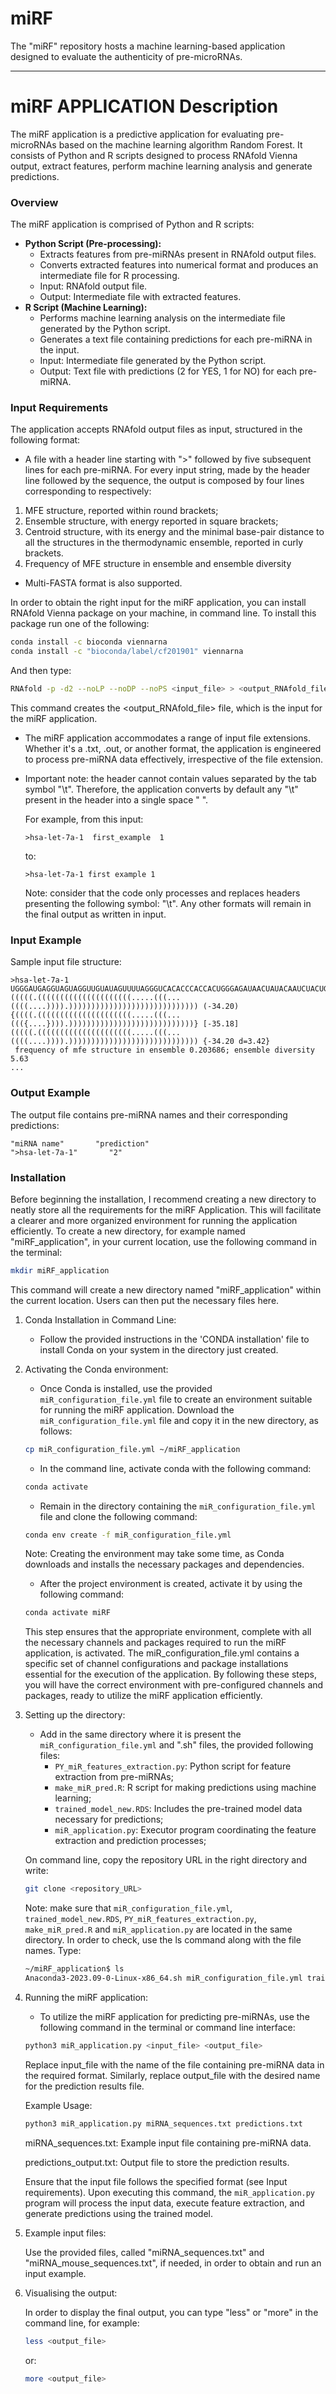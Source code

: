 # miRF
  The "miRF" repository hosts a machine learning-based application designed to evaluate the authenticity of pre-microRNAs. 

---

# miRF APPLICATION Description

The miRF application is a predictive application for evaluating pre-microRNAs based on the machine learning algorithm Random Forest. It consists of Python and R scripts designed to process RNAfold Vienna output, extract features, perform machine learning analysis and generate predictions.

### Overview

The miRF application is comprised of Python and R scripts:
- **Python Script (Pre-processing):**
  - Extracts features from pre-miRNAs present in RNAfold output files.
  - Converts extracted features into numerical format and produces an intermediate file for R processing.
  - Input: RNAfold output file.
  - Output: Intermediate file with extracted features.
- **R Script (Machine Learning):**
  - Performs machine learning analysis on the intermediate file generated by the Python script.
  - Generates a text file containing predictions for each pre-miRNA in the input.
  - Input: Intermediate file generated by the Python script.
  - Output: Text file with predictions (2 for YES, 1 for NO) for each pre-miRNA.

### Input Requirements

The application accepts RNAfold output files as input, structured in the following format:
- A file with a header line starting with ">" followed by five subsequent lines for each pre-miRNA. 
For every input string, made by the header line followed by the sequence, the output is composed by four lines corresponding to respectively:
1. MFE structure, reported within round brackets;
2. Ensemble structure, with energy reported in square brackets;
3. Centroid structure, with its energy and the minimal base-pair distance to all the structures in
the thermodynamic ensemble, reported in curly brackets.
4. Frequency of MFE structure in ensemble and ensemble diversity
   
- Multi-FASTA format is also supported.

In order to obtain the right input for the miRF application, you can install RNAfold Vienna package on your machine, in command line. To install this package run one of the following:

```bash
conda install -c bioconda viennarna
conda install -c "bioconda/label/cf201901" viennarna
```

And then type:

```bash
RNAfold -p -d2 --noLP --noDP --noPS <input_file> > <output_RNAfold_file>
```

This command creates the <output_RNAfold_file> file, which is the input for the miRF application. 

- The miRF application accommodates a range of input file extensions. Whether it's a .txt, .out, or another format, the application is engineered to process pre-miRNA data 
  effectively, irrespective of the file extension. 
- Important note: the header cannot contain values separated by the tab symbol "\t". Therefore, the application converts by default any "\t" present in the header into a single 
  space " ". 

  For example, from this input:
  
  ```plaintext
  >hsa-let-7a-1  first_example  1
  ```
  to: 
  
  ```plaintext
  >hsa-let-7a-1 first example 1
  ```

  Note: consider that the code only processes and replaces headers presenting the following symbol: "\t". Any other formats will remain in the final output as written in 
  input.  
  
  
### Input Example

Sample input file structure:

```plaintext
>hsa-let-7a-1
UGGGAUGAGGUAGUAGGUUGUAUAGUUUUAGGGUCACACCCACCACUGGGAGAUAACUAUACAAUCUACUGUCUUUCCUA
(((((.(((((((((((((((((((((.....(((...((((....)))).))))))))))))))))))))))))))))) (-34.20)
{((((.(((((((((((((((((((((.....(((...((({....}))).))))))))))))))))))))))))))))} [-35.18]
(((((.(((((((((((((((((((((.....(((...((((....)))).))))))))))))))))))))))))))))) {-34.20 d=3.42}
 frequency of mfe structure in ensemble 0.203686; ensemble diversity 5.63
...
```

### Output Example

The output file contains pre-miRNA names and their corresponding predictions:

```plaintext
"miRNA name"       "prediction"
">hsa-let-7a-1"       "2"
```

### Installation

Before beginning the installation, I recommend creating a new directory to neatly store all the requirements for the miRF Application. This will facilitate a clearer and more organized environment for running the application efficiently. 
To create a new directory, for example named "miRF_application", in your current location, use the following command in the terminal:

```bash
mkdir miRF_application
```
This command will create a new directory named "miRF_application" within the current location. Users can then put the necessary files here. 

1. Conda Installation in Command Line:
   - Follow the provided instructions in the 'CONDA installation' file to install Conda on your system in the directory just created.

2. Activating the Conda environment:
   - Once Conda is installed, use the provided `miR_configuration_file.yml` file to create an environment suitable for running the miRF application.
   Download the `miR_configuration_file.yml` file and copy it in the new directory, as follows:

   ```bash
   cp miR_configuration_file.yml ~/miRF_application
   ```
   - In the command line, activate conda with the following command:

   ```bash
   conda activate
   ``` 
   
   - Remain in the directory containing the `miR_configuration_file.yml` file and clone the following command:

   ```bash
   conda env create -f miR_configuration_file.yml
   ```
   Note: Creating the environment may take some time, as Conda downloads and installs the necessary packages and dependencies.

   - After the project environment is created, activate it by using the following command:

   ```bash
   conda activate miRF
   ```
   This step ensures that the appropriate environment, complete with all the necessary channels and packages required to run the miRF application, is activated. The 
   miR_configuration_file.yml contains a specific set of channel configurations and package installations essential for the execution of the application.
   By following these steps, you will have the correct environment with pre-configured channels and packages, ready to utilize the miRF application efficiently.


3. Setting up the directory:
   - Add in the same directory where it is present the `miR_configuration_file.yml` and ".sh" files, the provided following files:
      - `PY_miR_features_extraction.py`: Python script for feature extraction from pre-miRNAs;
      - `make_miR_pred.R`: R script for making predictions using machine learning;
      - `trained_model_new.RDS`: Includes the pre-trained model data necessary for predictions;
      - `miR_application.py`: Executor program coordinating the feature extraction and prediction processes;
 
   On command line, copy the repository URL in the right directory and write:

   ```bash
   git clone <repository_URL>
   ```
   
   Note: make sure that `miR_configuration_file.yml`, `trained_model_new.RDS`, `PY_miR_features_extraction.py`, `make_miR_pred.R` and `miR_application.py` are located in the same directory. 
   In order to check, use the ls command along with the file names.
   Type:

   ```bash
   ~/miRF_application$ ls
   Anaconda3-2023.09-0-Linux-x86_64.sh miR_configuration_file.yml trained_model_new.RDS df_feat_ext.py make_miR_pred.R miR_application.py
   ```
  

4. Running the miRF application:
   - To utilize the miRF application for predicting pre-miRNAs, use the following command in the terminal or command line interface:

   ```bash
   python3 miR_application.py <input_file> <output_file>
   ```

   Replace input_file with the name of the file containing pre-miRNA data in the required format. Similarly, replace output_file with the desired name for the 
   prediction results file.

   Example Usage:

   ```bash
   python3 miR_application.py miRNA_sequences.txt predictions.txt
   ```
   miRNA_sequences.txt: Example input file containing pre-miRNA data.
   
   predictions_output.txt: Output file to store the prediction results.

   Ensure that the input file follows the specified format (see Input requirements). Upon executing this command, the `miR_application.py` program will process the input data, 
   execute feature extraction, and generate predictions using the trained model.


6. Example input files:
   
   Use the provided files, called "miRNA_sequences.txt" and "miRNA_mouse_sequences.txt", if needed, in order to obtain and run an input example.


7. Visualising the output:

   In order to display the final output, you can type "less" or "more" in the command line, for example:

   ```bash
   less <output_file>
   ```
   
   or:

   ```bash
   more <output_file>
   ```
   
